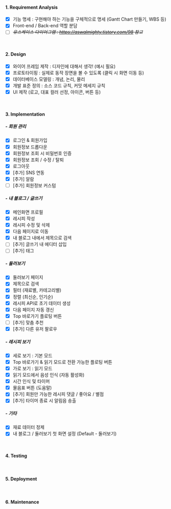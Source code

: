 #### 1. Requirement Analysis

- [x] 기능 명세 : 구현해야 하는 기능을 구체적으로 명세 (Gantt Chart 만들기, WBS 등)
- [x] Front-end / Back-end 역할 분담
- [ ] <s>*유스케이스 다이어그램 : https://aswalmighty.tistory.com/98 참고*</s>

<br>

#### 2. Design

- [x] 와이어 프레임 제작 : 디자인에 대해서 생각! (예시 필요)
- [x] 프로토타이핑 : 실제로 동작 장면을 볼 수 있도록 (클릭 시 화면 이동 등)
- [x] 데이터베이스 모델링 : 개념, 논리, 물리
- [x] 개발 표준 정의 : 소스 코드 규칙, 커밋 메세지 규칙
- [x] UI 제작 (로고, 대표 컬러 선정, 아이콘, 버튼 등)

<br>

#### 3. Implementation

##### - 회원 관리

- [x] 로그인 & 회원가입
- [x] 회원정보 드롭다운
- [x] 회원정보 조회 시 비밀번호 인증
- [x] 회원정보 조회 / 수정 / 탈퇴
- [x] 로그아웃
- [x] [추가] SNS 연동
- [x] [추가] 알람
- [ ] [추가] 회원정보 커스텀

##### - 내 블로그 / 글쓰기

- [x] 메인화면 프로필
- [x] 레시피 작성
- [x] 레시피 수정 및 삭제
- [x] 다음 페이지로 이동
- [x] 내 블로그 내에서 제목으로 검색
- [ ] [추가] 글쓰기 내 에디터 삽입
- [ ] [추가] 태그

##### - 둘러보기

- [x] 둘러보기 페이지
- [x] 제목으로 검색
- [x] 필터 (재료별, 카테고리별)
- [x] 정렬 (최신순, 인기순)
- [x] 레시피 API로 초기 데이터 생성
- [x] 다음 페이지 자동 갱신
- [x] Top 바로가기 플로팅 버튼
- [ ] [추가] 맞춤 추천
- [x] [추가] 다른 유저 팔로우

##### - 레시피 보기

- [x] 세로 보기 : 기본 모드
- [x] Top 바로가기 & 읽기 모드로 전환 가능한 플로팅 버튼
- [x] 가로 보기 : 읽기 모드
- [x] 읽기 모드에서 음성 인식 (자동 활성화)
- [x] 시간 인식 및 타이머
- [x] 물음표 버튼 (도움말)
- [x] [추가] 회원만 가능한 레시피 댓글 / 좋아요 / 별점
- [x] [추가] 타이머 종료 시 알림음 송출

##### - 기타

- [x] 재료 데이터 정제
- [x] 내 블로그 / 둘러보기 첫 화면 설정 (Default - 둘러보기)

<br>

#### 4. Testing

<br>

#### 5. Deployment

<br>

#### 6. Maintenance

<br>